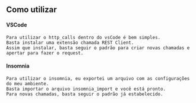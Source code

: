 ## Como utilizar
    
   ####  VSCode
      
    Para utilizar o http_calls dentro do vsCode é bem simples. 
    Basta instalar uma extensão chamada REST Client. 
    Assim que instalar, basta seguir o padrão para criar novas chamadas e apertar para fazer o request. 
      
   ####  Insomnia
   
    Para utilizar o insomnia, eu exportei um arquivo com as configurações do meu ambiente. 
    Basta importar o arquivo insomnia_import e você está pronto. 
    Para novas chamadas, basta seguir o padrão já estabelecido.
   
